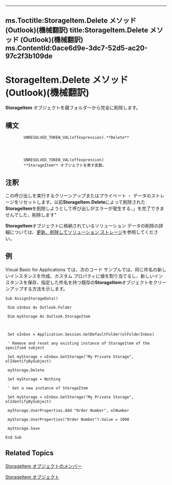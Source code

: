 

---
ms.Toctitle:StorageItem.Delete メソッド (Outlook)(機械翻訳)
title:StorageItem.Delete メソッド (Outlook)(機械翻訳)
ms.ContentId:0ace6d9e-3dc7-52d5-ac20-97c2f3b109de
---
# StorageItem.Delete メソッド (Outlook)(機械翻訳)




**StorageItem** オブジェクトを親フォルダーから完全に削除します。

## 構文

            UNRESOLVED_TOKEN_VAL(offexpression).**Delete**




            UNRESOLVED_TOKEN_VAL(offexpression)
            **StorageItem** オブジェクトを表す変数。



## 注釈
この呼び出しを実行するクリーンアップまたはプライベート ・ データのストレージをリセットします。以前**StorageItem.Delete**によって削除された**StorageItem**を削除しようとして呼び出しがエラーが発生する、」を完了できませんでした、削除します"



**StorageItem**オブジェクトに格納されているソリューション データの削除の詳細については、[更新、削除してソリューション ストレージ](ac1b1e9f-25d2-4157-c237-318e2e7c5f6b.md)を参照してください。



## 例
Visual Basic for Applications では、次のコード サンプルでは、同じ件名の新しいインスタンスを作成、カスタム プロパティに値を割り当てるし、新しいインスタンスを保存、指定した件名を持つ既存の**StorageItem**オブジェクトをクリーンアップする方法を示します。

```vba
Sub AssignStorageData() 
 
 Dim oInbox As Outlook.Folder 
 
 Dim myStorage As Outlook.StorageItem 
 
 
 
 Set oInbox = Application.Session.GetDefaultFolder(olFolderInbox) 
 
 ' Remove and reset any existing instance of StorageItem of the specified subject 
 
 Set myStorage = oInbox.GetStorage("My Private Storage", olIdentifyBySubject) 
 
 myStorage.Delete 
 
 Set myStorage = Nothing 
 
 ' Get a new instance of StorageItem 
 
 Set myStorage = oInbox.GetStorage("My Private Storage", olIdentifyBySubject) 
 
 myStorage.UserProperties.Add "Order Number", olNumber 
 
 myStorage.UserProperties("Order Number").Value = 1000 
 
 myStorage.Save 
 
End Sub
```




## Related Topics

[StorageItem オブジェクトのメンバー](450983cc-543f-a832-d9bb-06911b0b0ce4.md)

[StorageItem オブジェクト](41776bc3-b838-2755-fd6b-3b5012fb9ae5.md)




